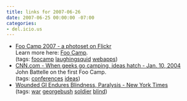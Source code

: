 ```yaml
---
title: links for 2007-06-26
date: 2007-06-25 00:00:00 -07:00
categories:
- del.icio.us
---
```


<ul class="delicious">
    <li>
        <div class="delicious-link"><a href="http://www.flickr.com/photos/laughingsquid/sets/72157600467950276/">Foo Camp 2007 - a photoset on Flickr</a></div>
        <div class="delicious-extended">Learn more here: <a href="http://en.wikipedia.org/wiki/Foo_Camp">Foo Camp</a>.</div>
        <div class="delicious-tags">(tags: <a href="http://del.icio.us/torrez/foocamp">foocamp</a> <a href="http://del.icio.us/torrez/laughingsquid">laughingsquid</a> <a href="http://del.icio.us/torrez/webapps">webapps</a>)</div>
    </li>
    <li>
        <div class="delicious-link"><a href="http://www.cnn.com/2004/TECH/ptech/01/09/bus2.feat.geek.camp/">CNN.com - When geeks go camping, ideas hatch - Jan. 10, 2004</a></div>
        <div class="delicious-extended">John Battelle on the first Foo Camp.</div>
        <div class="delicious-tags">(tags: <a href="http://del.icio.us/torrez/conferences">conferences</a> <a href="http://del.icio.us/torrez/ideas">ideas</a>)</div>
    </li>
    <li>
        <div class="delicious-link"><a href="http://www.nytimes.com/aponline/us/AP-Coming-Home-Wounded-Worst.html?_r=1&oref=slogin">Wounded GI Endures Blindness, Paralysis - New York Times</a></div>
        <div class="delicious-tags">(tags: <a href="http://del.icio.us/torrez/war">war</a> <a href="http://del.icio.us/torrez/georgebush">georgebush</a> <a href="http://del.icio.us/torrez/soldier">soldier</a> <a href="http://del.icio.us/torrez/blind">blind</a>)</div>
    </li>
</ul>
